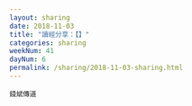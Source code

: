 ```yaml
---
layout: sharing
date: 2018-11-03
title: "讀經分享：【】"
categories: sharing
weekNum: 41
dayNum: 6
permalink: /sharing/2018-11-03-sharing.html
---
```



`錢斌傳道`
